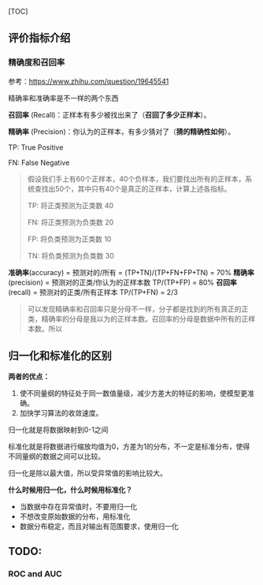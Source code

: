 [TOC]

## 评价指标介绍

### 精确度和召回率

参考：https://www.zhihu.com/question/19645541

精确率和准确率是不一样的两个东西

**召回率** (Recall)：正样本有多少被找出来了（**召回了多少正样本**）。

**精确率** (Precision)：你认为的正样本，有多少猜对了（**猜的精确性如何**）。

TP: True Positive

FN: False Negative 

> 假设我们手上有60个正样本，40个负样本，我们要找出所有的正样本，系统查找出50个，其中只有40个是真正的正样本，计算上述各指标。
>
> TP: 将正类预测为正类数 40
>
> FN: 将正类预测为负类数 20
>
> FP: 将负类预测为正类数 10
>
> TN: 将负类预测为负类数 30

**准确率**(accuracy) = 预测对的/所有 = (TP+TN)/(TP+FN+FP+TN) = 70%
**精确率**(precision) = 预测对的正类/你认为的正样本数 TP/(TP+FP) = 80%
**召回率**(recall) = 预测对的正类/所有正样本 TP/(TP+FN) = 2/3

> 可以发现精确率和召回率只是分母不一样，分子都是找到的所有真正的正类，精确率的分母是我以为的正样本数。召回率的分母是数据中所有的正样本数。所以

## 归一化和标准化的区别

**两者的优点：**

1. 使不同量纲的特征处于同一数值量级，减少方差大的特征的影响，使模型更准确。
2. 加快学习算法的收敛速度。

归一化就是将数据映射到0-1之间

标准化就是将数据进行缩放均值为0，方差为1的分布，不一定是标准分布，使得不同量纲的数据之间可以比较。

归一化是除以最大值，所以受异常值的影响比较大。

**什么时候用归一化，什么时候用标准化？**

- 当数据中存在异常值时，不要用归一化
- 不想改变原始数据的分布，用标准化
- 数据分布稳定，而且对输出有范围要求，使用归一化

## TODO:

### ROC and AUC

